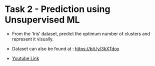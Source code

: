# Task 2 - Prediction using Unsupervised ML
* From the ‘Iris’ dataset, predict the optimum number of clusters and represent it visually.

* Dataset can also be found at : https://bit.ly/3kXTdox

* [Youtube Link](https://youtu.be/1vNrYVjNsMA)
